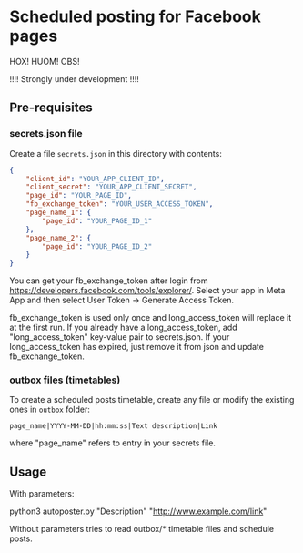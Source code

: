 # Scheduled posting for Facebook pages

HOX! HUOM! OBS!

!!!! Strongly under development !!!!

## Pre-requisites

### secrets.json file

Create a file `secrets.json` in this directory with contents:

```json
{
    "client_id": "YOUR_APP_CLIENT_ID",
    "client_secret": "YOUR_APP_CLIENT_SECRET",
    "page_id": "YOUR_PAGE_ID",
    "fb_exchange_token": "YOUR_USER_ACCESS_TOKEN",
    "page_name_1": {
        "page_id": "YOUR_PAGE_ID_1"
    },
    "page_name_2": {
        "page_id": "YOUR_PAGE_ID_2"
    }
}
```

You can get your fb_exchange_token after login from https://developers.facebook.com/tools/explorer/. Select your app in Meta App and then select User Token -> Generate Access Token.

fb_exchange_token is used only once and long_access_token will replace it at the first run.
If you already have a long_access_token, add "long_access_token" key-value pair to secrets.json.
If your long_access_token has expired, just remove it from json and update fb_exchange_token.

### outbox files (timetables)

To create a scheduled posts timetable, create any file or modify the existing ones in `outbox` folder:

```
page_name|YYYY-MM-DD|hh:mm:ss|Text description|Link
```
where "page_name" refers to entry in your secrets file.

## Usage

With parameters:

python3 autoposter.py "Description" "http://www.example.com/link"

Without parameters tries to read outbox/* timetable files and schedule posts.